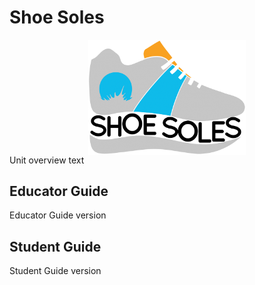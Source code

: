 # Shoe Soles
<img src="img/shoeSoles.png" width="50%" style="display: block; margin: auto;" />
Unit overview text

## Educator Guide
Educator Guide version

## Student Guide
Student Guide version
